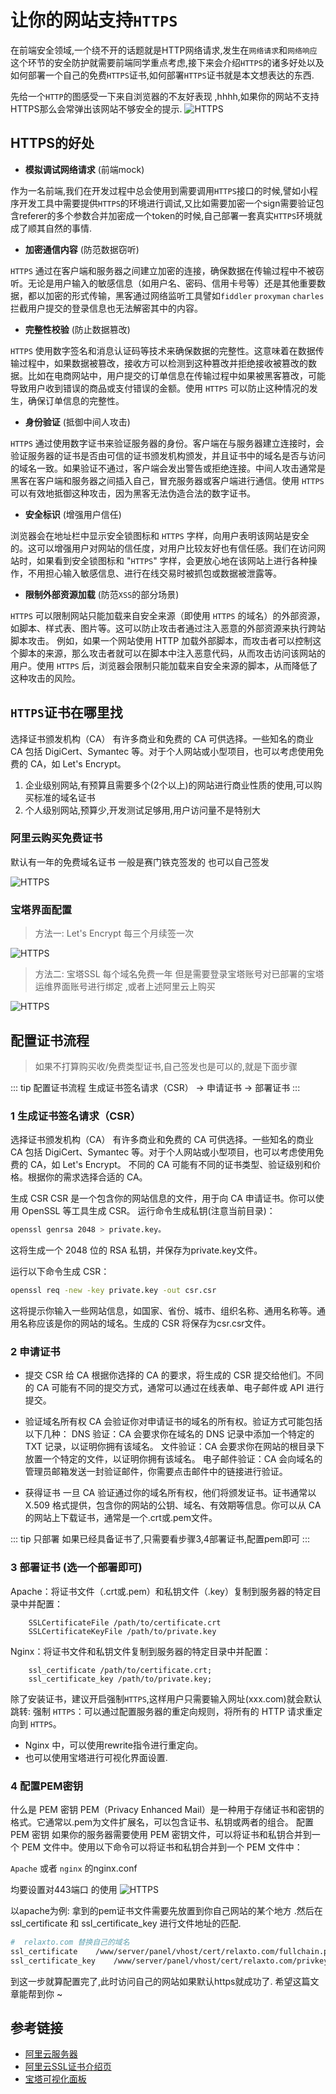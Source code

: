 # 让你的网站支持`HTTPS` 

在前端安全领域,一个绕不开的话题就是HTTP网络请求,发生在`网络请求`和`网络响应`这个环节的安全防护就需要前端同学重点考虑,接下来会介绍`HTTPS`的诸多好处以及如何部署一个自己的免费`HTTPS`证书,如何部署`HTTPS`证书就是本文想表达的东西.

先给一个`HTTP`的图感受一下来自浏览器的不友好表现 ,hhhh,如果你的网站不支持HTTPS那么会常弹出该网站不够安全的提示.
![HTTPS](/https/no_https.png)



## HTTPS的好处

* **模拟调试网络请求** (前端mock)

作为一名前端,我们在开发过程中总会使用到需要调用`HTTPS`接口的时候,譬如小程序开发工具中需要提供`HTTPS`的环境进行调试,又比如需要加密一个sign需要验证包含referer的多个参数合并加密成一个token的时候,自己部署一套真实`HTTPS`环境就成了顺其自然的事情.


* **加密通信内容** (防范数据窃听)

`HTTPS` 通过在客户端和服务器之间建立加密的连接，确保数据在传输过程中不被窃听。无论是用户输入的敏感信息（如用户名、密码、信用卡号等）还是其他重要数据，都以加密的形式传输，黑客通过网络监听工具譬如`fiddler` `proxyman` `charles` 拦截用户提交的登录信息也无法解密其中的内容。

* **完整性校验** (防止数据篡改)

`HTTPS` 使用数字签名和消息认证码等技术来确保数据的完整性。这意味着在数据传输过程中，如果数据被篡改，接收方可以检测到这种篡改并拒绝接收被篡改的数据。比如在电商网站中，用户提交的订单信息在传输过程中如果被黑客篡改，可能导致用户收到错误的商品或支付错误的金额。使用 `HTTPS` 可以防止这种情况的发生，确保订单信息的完整性。

* **身份验证** (抵御中间人攻击)

`HTTPS` 通过使用数字证书来验证服务器的身份。客户端在与服务器建立连接时，会验证服务器的证书是否由可信的证书颁发机构颁发，并且证书中的域名是否与访问的域名一致。如果验证不通过，客户端会发出警告或拒绝连接。中间人攻击通常是黑客在客户端和服务器之间插入自己，冒充服务器或客户端进行通信。使用 `HTTPS` 可以有效地抵御这种攻击，因为黑客无法伪造合法的数字证书。

* **安全标识** (增强用户信任)

浏览器会在地址栏中显示安全锁图标和 `HTTPS` 字样，向用户表明该网站是安全的。这可以增强用户对网站的信任度，对用户比较友好也有信任感。我们在访问网站时，如果看到安全锁图标和 "`HTTPS`" 字样，会更放心地在该网站上进行各种操作，不用担心输入敏感信息、进行在线交易时被抓包或数据被泄露等。

* **限制外部资源加载** (防范`XSS`的部分场景)

`HTTPS` 可以限制网站只能加载来自安全来源（即使用 `HTTPS` 的域名）的外部资源，如脚本、样式表、图片等。这可以防止攻击者通过注入恶意的外部资源来执行跨站脚本攻击。
例如，如果一个网站使用 HTTP 加载外部脚本，而攻击者可以控制这个脚本的来源，那么攻击者就可以在脚本中注入恶意代码，从而攻击访问该网站的用户。使用 `HTTPS` 后，浏览器会限制只能加载来自安全来源的脚本，从而降低了这种攻击的风险。


## `HTTPS`证书在哪里找 

选择证书颁发机构（CA）
有许多商业和免费的 CA 可供选择。一些知名的商业 CA 包括 DigiCert、Symantec 等。对于个人网站或小型项目，也可以考虑使用免费的 CA，如 Let's Encrypt。

1. 企业级别网站,有预算且需要多个(2个以上)的网站进行商业性质的使用,可以购买标准的域名证书
2. 个人级别网站,预算少,开发测试足够用,用户访问量不是特别大

### 阿里云购买免费证书
默认有一年的免费域名证书 一般是赛门铁克签发的 也可以自己签发 

![HTTPS](/https/aliyun_ssl.jpg)



### 宝塔界面配置


> 方法一: Let's Encrypt  每三个月续签一次

![HTTPS](/https/ssl_bt_1.jpg)

> 方法二: 宝塔SSL 每个域名免费一年  但是需要登录宝塔账号对已部署的宝塔运维界面账号进行绑定 ,或者上述阿里云上购买

![HTTPS](/https/ssl_bt_2.jpg)



## 配置证书流程
> 如果不打算购买收/免费类型证书,自己签发也是可以的,就是下面步骤


::: tip 配置证书流程
生成证书签名请求（CSR） -> 申请证书 -> 部署证书
:::
### 1 生成证书签名请求（CSR）

选择证书颁发机构（CA）
有许多商业和免费的 CA 可供选择。一些知名的商业 CA 包括 DigiCert、Symantec 等。对于个人网站或小型项目，也可以考虑使用免费的 CA，如 Let's Encrypt。
不同的 CA 可能有不同的证书类型、验证级别和价格。根据你的需求选择合适的 CA。

生成 CSR
CSR 是一个包含你的网站信息的文件，用于向 CA 申请证书。你可以使用 OpenSSL 等工具生成 CSR。
运行命令生成私钥(注意当前目录)：
```sh
openssl genrsa 2048 > private.key。
```
这将生成一个 2048 位的 RSA 私钥，并保存为private.key文件。

运行以下命令生成 CSR：
```sh
openssl req -new -key private.key -out csr.csr
```
这将提示你输入一些网站信息，如国家、省份、城市、组织名称、通用名称等。通用名称应该是你的网站的域名。生成的 CSR 将保存为csr.csr文件。


### 2 申请证书
* 提交 CSR 给 CA
根据你选择的 CA 的要求，将生成的 CSR 提交给他们。不同的 CA 可能有不同的提交方式，通常可以通过在线表单、电子邮件或 API 进行提交。

* 验证域名所有权
CA 会验证你对申请证书的域名的所有权。验证方式可能包括以下几种：
DNS 验证：CA 会要求你在域名的 DNS 记录中添加一个特定的 TXT 记录，以证明你拥有该域名。
文件验证：CA 会要求你在网站的根目录下放置一个特定的文件，以证明你拥有该域名。
电子邮件验证：CA 会向域名的管理员邮箱发送一封验证邮件，你需要点击邮件中的链接进行验证。

* 获得证书
一旦 CA 验证通过你的域名所有权，他们将颁发证书。证书通常以 X.509 格式提供，包含你的网站的公钥、域名、有效期等信息。你可以从 CA 的网站上下载证书，通常是一个.crt或.pem文件。



::: tip 只部署
如果已经具备证书了,只需要看步骤3,4部署证书,配置pem即可
:::
### 3 部署证书 (选一个部署即可)

Apache：将证书文件（.crt或.pem）和私钥文件（.key）复制到服务器的特定目录中并配置：

```nginx
    SSLCertificateFile /path/to/certificate.crt
    SSLCertificateKeyFile /path/to/private.key
```    

Nginx：将证书文件和私钥文件复制到服务器的特定目录中并配置：
```nginx
    ssl_certificate /path/to/certificate.crt;
    ssl_certificate_key /path/to/private.key;
```

除了安装证书，建议开启强制`HTTPS`,这样用户只需要输入网址(xxx.com)就会默认跳转:
强制 `HTTPS`：可以通过配置服务器的重定向规则，将所有的 HTTP 请求重定向到 `HTTPS`。
* Nginx 中，可以使用rewrite指令进行重定向。
* 也可以使用宝塔进行可视化界面设置.


### 4 配置PEM密钥
什么是 PEM 密钥
PEM（Privacy Enhanced Mail）是一种用于存储证书和密钥的格式。它通常以.pem为文件扩展名，可以包含证书、私钥或两者的组合。
配置 PEM 密钥
如果你的服务器需要使用 PEM 密钥文件，可以将证书和私钥合并到一个 PEM 文件中。使用以下命令可以将证书和私钥合并到一个 PEM 文件中：

`Apache` 或者 `nginx` 的nginx.conf

均要设置对443端口 的使用
![HTTPS](/https/ssl_bt_3.jpg)

以apache为例: 拿到的pem证书文件需要先放置到你自己网站的某个地方 .然后在ssl_certificate 和 ssl_certificate_key 进行文件地址的匹配.
```sh
#  relaxto.com 替换自己的域名
ssl_certificate    /www/server/panel/vhost/cert/relaxto.com/fullchain.pem;
ssl_certificate_key    /www/server/panel/vhost/cert/relaxto.com/privkey.pem;
```

到这一步就算配置完了,此时访问自己的网站如果默认https就成功了. 希望这篇文章能帮到你 ~

## 参考链接
* [阿里云服务器](https://www.aliyun.com/daily-act/ecs/activity_selection?userCode=n62kgk7d)
* [阿里云SSL证书介绍页](https://www.aliyun.com/product/cas)
* [宝塔可视化面板](https://www.bt.cn/u/uunbwB)
